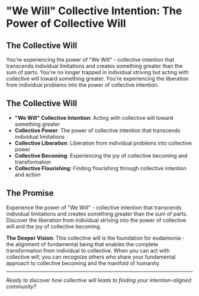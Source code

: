 # "We Will" Collective Intention: The Power of Collective Will

## The Collective Will
You're experiencing the power of "We Will" - collective intention that transcends individual limitations and creates something greater than the sum of parts. You're no longer trapped in individual striving but acting with collective will toward something greater. You're experiencing the liberation from individual problems into the power of collective intention.

## The Collective Will
- **"We Will" Collective Intention**: Acting with collective will toward something greater
- **Collective Power**: The power of collective intention that transcends individual limitations
- **Collective Liberation**: Liberation from individual problems into collective power
- **Collective Becoming**: Experiencing the joy of collective becoming and transformation
- **Collective Flourishing**: Finding flourishing through collective intention and action

## The Promise
Experience the power of "We Will" - collective intention that transcends individual limitations and creates something greater than the sum of parts. Discover the liberation from individual striving into the power of collective will and the joy of collective becoming.

**The Deeper Vision**: This collective will is the foundation for eudaimonia - the alignment of fundamental being that enables the complete transformation from individual to collective. When you can act with collective will, you can recognize others who share your fundamental approach to collective becoming and the manifold of humanity.

---

*Ready to discover how collective will leads to finding your intention-aligned community?*

